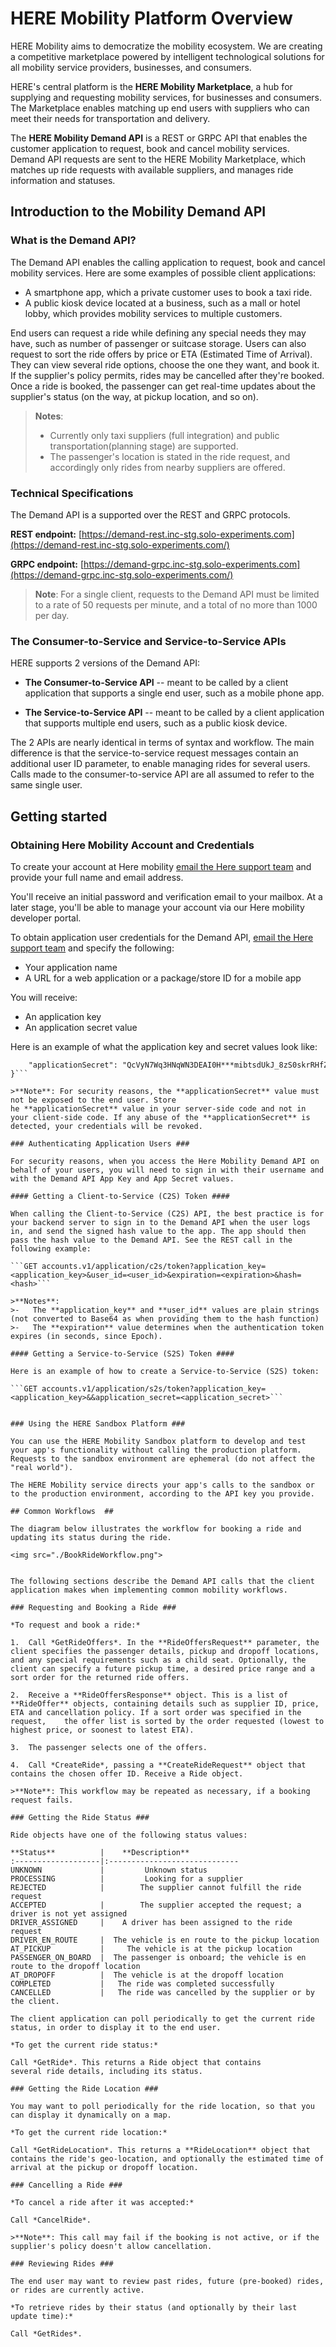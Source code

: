 # HERE Mobility Platform Overview # 

HERE Mobility aims to democratize the mobility ecosystem. We are creating a competitive marketplace powered by intelligent technological solutions for all mobility service providers, businesses, and consumers.

HERE's central platform is the **HERE Mobility Marketplace**, a hub for supplying and requesting mobility services, for businesses and consumers. The Marketplace enables matching up end users with suppliers who can meet their needs for transportation and delivery.

The **HERE Mobility Demand API** is a REST or GRPC API that enables the customer application to request, book and cancel mobility services. Demand API requests are sent to the HERE Mobility Marketplace, which
matches up ride requests with available suppliers, and manages ride information and statuses.

## Introduction to the Mobility Demand API ## 

### What is the Demand API? ###

The Demand API enables the calling application to request, book and cancel mobility services. Here are some examples of possible client applications:

-   A smartphone app, which a private customer uses to book a taxi ride.
-   A public kiosk device located at a business, such as a mall or hotel lobby, which provides mobility services to multiple customers.

End users can request a ride while defining any special needs they may have, such as number of passenger or suitcase storage. Users can also request to sort the ride offers by price or ETA (Estimated Time of
Arrival). They can view several ride options, choose the one they want, and book it. If the supplier's policy permits, rides may be cancelled after they're booked. Once a ride is booked, the passenger can get real-time updates about the supplier's status (on the way, at pickup location, and so on).

>**Notes**:
>-   Currently only taxi suppliers (full integration) and public transportation(planning stage) are supported.
>-   The passenger's location is stated in the ride request, and accordingly only rides from nearby suppliers are offered.

### Technical Specifications ###

The Demand API is a supported over the REST and GRPC protocols.

**REST endpoint:** [https://demand-rest.inc-stg.solo-experiments.com](https://demand-rest.inc-stg.solo-experiments.com/)

**GRPC endpoint:** [https://demand-grpc.inc-stg.solo-experiments.com](https://demand-grpc.inc-stg.solo-experiments.com/)

>**Note**: For a single client, requests to the Demand API must be limited to a rate of 50 requests per minute, and a total of no more than 1000 per day.

### The Consumer-to-Service and Service-to-Service APIs ###

HERE supports 2 versions of the Demand API:

-   **The Consumer-to-Service API** -- meant to be called by a client application that supports a single end user, such as a mobile phone app.

-   **The Service-to-Service API** -- meant to be called by a client application that supports multiple end users, such as a public kiosk device.

The 2 APIs are nearly identical in terms of syntax and workflow. The main difference is that the service-to-service request messages contain an additional user ID parameter, to enable managing rides for several users. Calls made to the consumer-to-service API are all assumed to refer to the same single user.

## Getting started ## 

### Obtaining Here Mobility Account and Credentials ###

To create your account at Here mobility [email the Here support team](mailto:mobility_developers@here.com) and provide your full name and email address.

You'll receive an initial password and verification email to your mailbox.
At a later stage, you'll be able to manage your account via our Here mobility developer portal.

To obtain application user credentials for the Demand API, [email the Here support team](mailto:mobility_developers@here.com) and specify the following:

-   Your application name
-   A URL for a web application or a package/store ID for a mobile app

You will receive: 

-   An application key 
-   An application secret value

Here is an example of what the application key and secret values look like:  


```{ "applicationKey": "Casd9nS4WUs90***cCvsurYgtpLEgm8",
    "applicationSecret": "QcVyN7Wq3HNqWN3DEAI0H***mibtsdUkJ_8zS0skrRHfZyzKbW0gmvjSKgnLt"
}```

>**Note**: For security reasons, the **applicationSecret** value must not be exposed to the end user. Store he **applicationSecret** value in your server-side code and not in your client-side code. If any abuse of the **applicationSecret** is detected, your credentials will be revoked.

### Authenticating Application Users ###

For security reasons, when you access the Here Mobility Demand API on behalf of your users, you will need to sign in with their username and with the Demand API App Key and App Secret values.

#### Getting a Client-to-Service (C2S) Token ####

When calling the Client-to-Service (C2S) API, the best practice is for your backend server to sign in to the Demand API when the user logs in, and send the signed hash value to the app. The app should then pass the hash value to the Demand API. See the REST call in the following example:

```GET accounts.v1/application/c2s/token?application_key=<application_key>&user_id=<user_id>&expiration=<expiration>&hash=<hash>```

>**Notes**:
>-   The **application_key** and **user_id** values are plain strings (not converted to Base64 as when providing them to the hash function)
>-   The **expiration** value determines when the authentication token expires (in seconds, since Epoch).

#### Getting a Service-to-Service (S2S) Token ####

Here is an example of how to create a Service-to-Service (S2S) token:

```GET accounts.v1/application/s2s/token?application_key=<application_key>&&application_secret=<application_secret>```


### Using the HERE Sandbox Platform ###

You can use the HERE Mobility Sandbox platform to develop and test your app's functionality without calling the production platform. Requests to the sandbox environment are ephemeral (do not affect the "real world").

The HERE Mobility service directs your app's calls to the sandbox or to the production environment, according to the API key you provide.

## Common Workflows  ##

The diagram below illustrates the workflow for booking a ride and updating its status during the ride.

<img src="./BookRideWorkflow.png">


The following sections describe the Demand API calls that the client application makes when implementing common mobility workflows.

### Requesting and Booking a Ride ###

*To request and book a ride:*

1.  Call *GetRideOffers*. In the **RideOffersRequest** parameter, the client specifies the passenger details, pickup and dropoff locations, and any special requirements such as a child seat. Optionally, the client can specify a future pickup time, a desired price range and a sort order for the returned ride offers.

2.  Receive a **RideOffersResponse** object. This is a list of **RideOffer** objects, containing details such as supplier ID, price, ETA and cancellation policy. If a sort order was specified in the request,    the offer list is sorted by the order requested (lowest to highest price, or soonest to latest ETA).

3.  The passenger selects one of the offers.

4.  Call *CreateRide*, passing a **CreateRideRequest** object that contains the chosen offer ID. Receive a Ride object.

>**Note**: This workflow may be repeated as necessary, if a booking
request fails.

### Getting the Ride Status ###

Ride objects have one of the following status values:

**Status**          |    **Description**
:-------------------|:-----------------------------
UNKNOWN             |         Unknown status
PROCESSING          |         Looking for a supplier
REJECTED            |        The supplier cannot fulfill the ride request
ACCEPTED            |        The supplier accepted the request; a driver is not yet assigned
DRIVER_ASSIGNED     |    A driver has been assigned to the ride request
DRIVER_EN_ROUTE     |  The vehicle is en route to the pickup location
AT_PICKUP           |     The vehicle is at the pickup location
PASSENGER_ON_BOARD  |  The passenger is onboard; the vehicle is en route to the dropoff location
AT_DROPOFF          |  The vehicle is at the dropoff location
COMPLETED           |   The ride was completed successfully
CANCELLED           |   The ride was cancelled by the supplier or by the client.

The client application can poll periodically to get the current ride status, in order to display it to the end user.

*To get the current ride status:*

Call *GetRide*. This returns a Ride object that contains
several ride details, including its status.

### Getting the Ride Location ###

You may want to poll periodically for the ride location, so that you can display it dynamically on a map.

*To get the current ride location:*

Call *GetRideLocation*. This returns a **RideLocation** object that contains the ride's geo-location, and optionally the estimated time of arrival at the pickup or dropoff location.

### Cancelling a Ride ###

*To cancel a ride after it was accepted:*

Call *CancelRide*.

>**Note**: This call may fail if the booking is not active, or if the
supplier's policy doesn't allow cancellation.

### Reviewing Rides ###

The end user may want to review past rides, future (pre-booked) rides, or rides are currently active.

*To retrieve rides by their status (and optionally by their last update time):*

Call *GetRides*.
